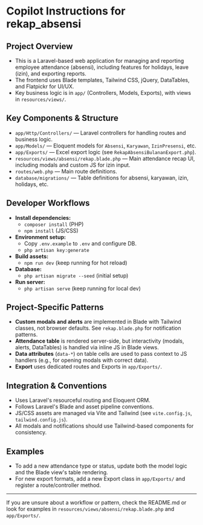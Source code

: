 # Copilot Instructions for rekap_absensi

## Project Overview
- This is a Laravel-based web application for managing and reporting employee attendance (absensi), including features for holidays, leave (izin), and exporting reports.
- The frontend uses Blade templates, Tailwind CSS, jQuery, DataTables, and Flatpickr for UI/UX.
- Key business logic is in `app/` (Controllers, Models, Exports), with views in `resources/views/`.

## Key Components & Structure
- `app/Http/Controllers/` — Laravel controllers for handling routes and business logic.
- `app/Models/` — Eloquent models for `Absensi`, `Karyawan`, `IzinPresensi`, etc.
- `app/Exports/` — Excel export logic (see `RekapAbsensiBulananExport.php`).
- `resources/views/absensi/rekap.blade.php` — Main attendance recap UI, including modals and custom JS for izin input.
- `routes/web.php` — Main route definitions.
- `database/migrations/` — Table definitions for absensi, karyawan, izin, holidays, etc.

## Developer Workflows
- **Install dependencies:**
  - `composer install` (PHP)
  - `npm install` (JS/CSS)
- **Environment setup:**
  - Copy `.env.example` to `.env` and configure DB.
  - `php artisan key:generate`
- **Build assets:**
  - `npm run dev` (keep running for hot reload)
- **Database:**
  - `php artisan migrate --seed` (initial setup)
- **Run server:**
  - `php artisan serve` (keep running for local dev)

## Project-Specific Patterns
- **Custom modals and alerts** are implemented in Blade with Tailwind classes, not browser defaults. See `rekap.blade.php` for notification patterns.
- **Attendance table** is rendered server-side, but interactivity (modals, alerts, DataTables) is handled via inline JS in Blade views.
- **Data attributes** (`data-*`) on table cells are used to pass context to JS handlers (e.g., for opening modals with correct data).
- **Export** uses dedicated routes and Exports in `app/Exports/`.

## Integration & Conventions
- Uses Laravel's resourceful routing and Eloquent ORM.
- Follows Laravel's Blade and asset pipeline conventions.
- JS/CSS assets are managed via Vite and Tailwind (see `vite.config.js`, `tailwind.config.js`).
- All modals and notifications should use Tailwind-based components for consistency.

## Examples
- To add a new attendance type or status, update both the model logic and the Blade view's table rendering.
- For new export formats, add a new Export class in `app/Exports/` and register a route/controller method.

---
If you are unsure about a workflow or pattern, check the README.md or look for examples in `resources/views/absensi/rekap.blade.php` and `app/Exports/`.
